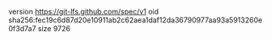 version https://git-lfs.github.com/spec/v1
oid sha256:fec19c6d87d20e10911ab2c62aea1daf12da36790977aa93a5913260e0f3d7a7
size 9726
